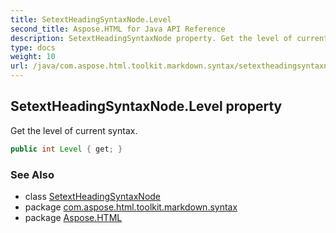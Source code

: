 ```yaml
---
title: SetextHeadingSyntaxNode.Level
second_title: Aspose.HTML for Java API Reference
description: SetextHeadingSyntaxNode property. Get the level of current syntax
type: docs
weight: 10
url: /java/com.aspose.html.toolkit.markdown.syntax/setextheadingsyntaxnode/level/
---
```

## SetextHeadingSyntaxNode.Level property

Get the level of current syntax.

```java
public int Level { get; }
```

### See Also

* class [SetextHeadingSyntaxNode](../)
* package [com.aspose.html.toolkit.markdown.syntax](../../setextheadingsyntaxnode/)
* package [Aspose.HTML](../../../)
